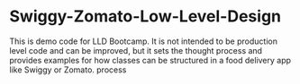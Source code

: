 # Swiggy-Zomato-Low-Level-Design
This is demo code for LLD Bootcamp. It is not intended to be production level code and can be improved, but it sets the thought process and provides examples for how classes can be structured in a food delivery app like Swiggy or Zomato. process
